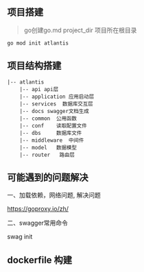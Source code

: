 
## 项目搭建

> go创建go.md  project_dir 项目所在根目录

```
go mod init atlantis
```

## 项目结构搭建

```
|-- atlantis
	|-- api api层
	|-- application 应用启动层
	|-- services  数据库交互层
	|-- docs swagger文档生成
	|-- common  公用函数
	|-- conf    读取配置文件
	|-- dbs     数据库文件
	|-- middleware  中间件
	|-- model   数据模型
	|-- router   路由层
```

## 可能遇到的问题解决

一、加载依赖，网络问题, 解决问题

https://goproxy.io/zh/

二、swagger常用命令

swag init

## dockerfile 构建


